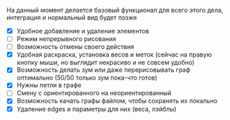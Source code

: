 На данный момент делается базовый функционал для всего этого дела, интеграция и нормальный вид будет позже


- [x] Удобное добавление и удаление элементов
- [ ] Режим непрерывного рисования
- [ ] Возможность отмены своего действия
- [x] Удобная раскраска, установка весов и меток (сейчас на правую кнопку мыши, но выглядит некрасиво и не совсем удобно)
- [x] Возможность делать зум или даже перерисовывать граф оптимально (50/50 только зум пока-что готов)
- [x] Нужны петли в графе
- [ ] Смену с ориентированного на неориентированный
- [x] Возможность качать графы файлом, чтобы сохранять их локально
- [x] Удаление edges и параметры для них (веса, лэйблы)
